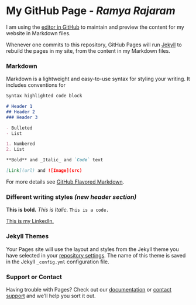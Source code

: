 # My GitHub Page  _- Ramya Rajaram_

I am using the [editor in GitHub](https://github.com/Purdue-CS193/homework-0-ramyarakr/edit/master/index.md) to maintain and preview the content for my website in Markdown files.

Whenever one commits to this repository, GitHub Pages will run [Jekyll](https://jekyllrb.com/) to rebuild the pages in my site, from the content in my Markdown files.

### Markdown

Markdown is a lightweight and easy-to-use syntax for styling your writing. It includes conventions for

```markdown
Syntax highlighted code block

# Header 1
## Header 2
### Header 3

- Bulleted
- List

1. Numbered
2. List

**Bold** and _Italic_ and `Code` text

[Link](url) and ![Image](src)
```

For more details see [GitHub Flavored Markdown](https://guides.github.com/features/mastering-markdown/).

### Different writing styles  _(new header section)_
**This is bold.**
_This is Italic._
`This is a code.`

[This is my LinkedIn.](https://www.linkedin.com/in/ramya-rajaram-6606b0232/)

### Jekyll Themes

Your Pages site will use the layout and styles from the Jekyll theme you have selected in your [repository settings](https://github.com/kalutes/CS193_Fall18_Lab1/settings). The name of this theme is saved in the Jekyll `_config.yml` configuration file.

### Support or Contact

Having trouble with Pages? Check out our [documentation](https://help.github.com/categories/github-pages-basics/) or [contact support](https://github.com/contact) and we’ll help you sort it out.
